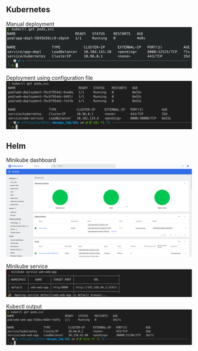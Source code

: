 ## Kubernetes

Manual deployment
![](images/kubectl_1.png)

Deployment using configuration file
![](images/kubectl_2.png)

## Helm

Minikube dashboard
![](images/minikube_dashboard.png)

Minikube service
![](images/minikube_service.png)

Kubectl output
![](images/helm_kubectl.png)
